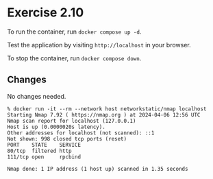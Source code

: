 # Exercise 2.10

To run the container, run `docker compose up -d`.

Test the application by visiting `http://localhost` in your browser.

To stop the container, run `docker compose down`.

## Changes

No changes needed.

```
% docker run -it --rm --network host networkstatic/nmap localhost
Starting Nmap 7.92 ( https://nmap.org ) at 2024-04-06 12:56 UTC
Nmap scan report for localhost (127.0.0.1)
Host is up (0.0000020s latency).
Other addresses for localhost (not scanned): ::1
Not shown: 998 closed tcp ports (reset)
PORT    STATE    SERVICE
80/tcp  filtered http
111/tcp open     rpcbind

Nmap done: 1 IP address (1 host up) scanned in 1.35 seconds
```
